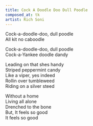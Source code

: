 ```yaml
---
title: Cock A Doodle Doo Dull Poodle
composed_at: tk
artist: Rich Soni
---
```


Cock-a-doodle-doo, dull poodle  
All kit no caboodle  

Cock-a-doodle-doo, dull poodle  
Cock-a-Yankee doodle dandy  

Leading on that shes handy  
Striped peppermint candy  
Like a viper, yes indeed  
Rollin over tumbleweed  
Riding on a silver steed  

Without a home  
Living all alone  
Drenched to the bone  
But, It feels so good  
It feels so good  
